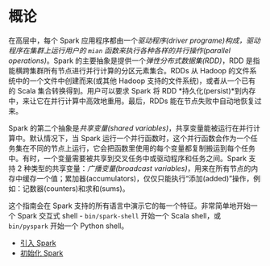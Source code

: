 # 概论

在高层中，每个 Spark 应用程序都由一个*驱动程序(driver programe)*构成，驱动程序在集群上运行用户的 `mian` 函数来执行各种各样的*并行操作(parallel operations)*。Spark 的主要抽象是提供一个*弹性分布式数据集(RDD)*，RDD 是指能横跨集群所有节点进行并行计算的分区元素集合。RDDs 从 Hadoop 的文件系统中的一个文件中创建而来(或其他 Hadoop 支持的文件系统)，或者从一个已有的 Scala 集合转换得到。用户可以要求 Spark 将 RDD *持久化(persist)*到内存中，来让它在并行计算中高效地重用。最后，RDDs 能在节点失败中自动地恢复过来。

Spark 的第二个抽象是*共享变量(shared variables)*，共享变量能被运行在并行计算中。默认情况下，当 Spark 运行一个并行函数时，这个并行函数会作为一个任务集在不同的节点上运行，它会把函数里使用的每个变量都复制搬运到每个任务中。有时，一个变量需要被共享到交叉任务中或驱动程序和任务之间。Spark 支持 2 种类型的共享变量：*广播变量(broadcast variables)*，用来在所有节点的内存中缓存一个值；累加器(accumulators)，仅仅只能执行“添加(added)”操作，例如：记数器(counters)和求和(sums)。

这个指南会在 Spark 支持的所有语言中演示它的每一个特征。非常简单地开始一个 Spark 交互式 shell - `bin/spark-shell` 开始一个 Scala shell，或 `bin/pyspark` 开始一个 Python shell。

* [引入 Spark](linking-with-spark.md)
* [初始化 Spark](initializing-spark.md)